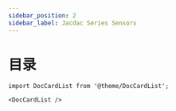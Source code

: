 ```yaml
---
sidebar_position: 2
sidebar_label: Jacdac Series Sensors
---
```


# 目录
```mdx-code-block
import DocCardList from '@theme/DocCardList';

<DocCardList />
```
